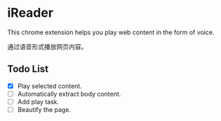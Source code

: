 # iReader

This chrome extension helps you play web content in the form of voice.

通过语音形式播放网页内容。

## Todo List

- [x] Play selected content.
- [ ] Automatically extract body content.
- [ ] Add play task.
- [ ] Beautify the page.
